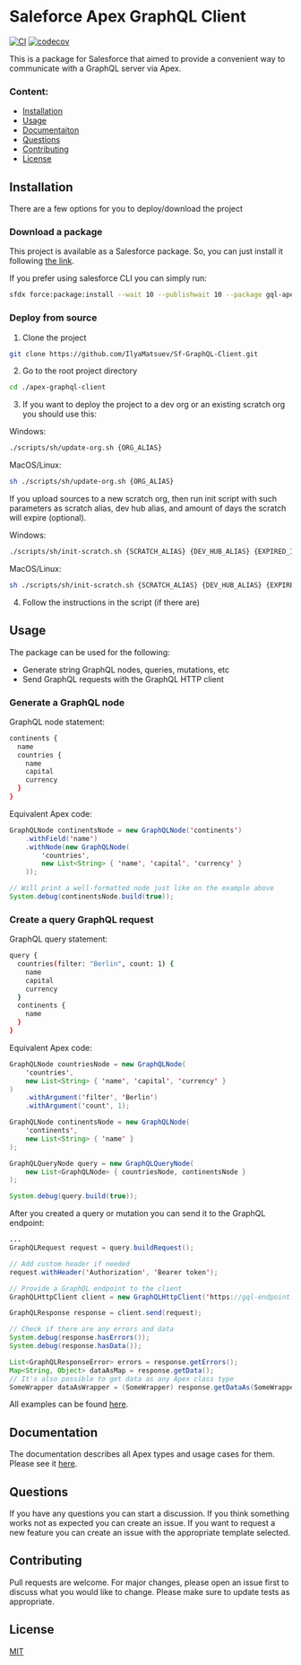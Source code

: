 # Saleforce Apex GraphQL Client

[![CI](https://github.com/IlyaMatsuev/Apex-GraphQL-Client/actions/workflows/scratch-org-ci.yml/badge.svg?branch=dev)](https://github.com/IlyaMatsuev/Apex-GraphQL-Client/actions/workflows/scratch-org-ci.yml)
[![codecov](https://codecov.io/gh/IlyaMatsuev/Apex-GraphQL-Client/branch/main/graph/badge.svg?token=ZOSPAKZTGC)](https://codecov.io/gh/IlyaMatsuev/Apex-GraphQL-Client)

This is a package for Salesforce that aimed to provide a convenient way to communicate with a GraphQL server via Apex.

### Content:

-   [Installation](#installation)
-   [Usage](#usage)
-   [Documentaiton](#documentation)
-   [Questions](#questions)
-   [Contributing](#contributing)
-   [License](#license)

## Installation

There are a few options for you to deploy/download the project

### Download a package

This project is available as a Salesforce package. So, you can just install it following [the link](http://login.salesforce.com/packaging/installPackage.apexp?p0=04t5Y000001ELWxQAO).

If you prefer using salesforce CLI you can simply run:

```bash
sfdx force:package:install --wait 10 --publishwait 10 --package gql-apex-client@0.0.0-1 --noprompt -u {ORG_ALIAS}
```

### Deploy from source

1. Clone the project

```bash
git clone https://github.com/IlyaMatsuev/Sf-GraphQL-Client.git
```

2. Go to the root project directory

```bash
cd ./apex-graphql-client
```

3. If you want to deploy the project to a dev org or an existing scratch org you should use this:

Windows:

```bash
./scripts/sh/update-org.sh {ORG_ALIAS}
```

MacOS/Linux:

```bash
sh ./scripts/sh/update-org.sh {ORG_ALIAS}
```

If you upload sources to a new scratch org, then run init script with such parameters as scratch alias, dev hub alias, and amount of days the scratch will expire (optional).

Windows:

```bash
./scripts/sh/init-scratch.sh {SCRATCH_ALIAS} {DEV_HUB_ALIAS} {EXPIRED_IN_DAYS}
```

MacOS/Linux:

```bash
sh ./scripts/sh/init-scratch.sh {SCRATCH_ALIAS} {DEV_HUB_ALIAS} {EXPIRED_IN_DAYS}
```

4. Follow the instructions in the script (if there are)

## Usage

The package can be used for the following:

-   Generate string GraphQL nodes, queries, mutations, etc
-   Send GraphQL requests with the GraphQL HTTP client

### Generate a GraphQL node

GraphQL node statement:

```bash
continents {
  name
  countries {
    name
    capital
    currency
  }
}
```

Equivalent Apex code:

```java
GraphQLNode continentsNode = new GraphQLNode('continents')
    .withField('name')
    .withNode(new GraphQLNode(
        'countries',
        new List<String> { 'name', 'capital', 'currency' }
    ));

// Will print a well-formatted node just like on the example above
System.debug(continentsNode.build(true));
```

### Create a query GraphQL request

GraphQL query statement:

```bash
query {
  countries(filter: "Berlin", count: 1) {
    name
    capital
    currency
  }
  continents {
    name
  }
}
```

Equivalent Apex code:

```java
GraphQLNode countriesNode = new GraphQLNode(
    'countries',
    new List<String> { 'name', 'capital', 'currency' }
)
    .withArgument('filter', 'Berlin')
    .withArgument('count', 1);

GraphQLNode continentsNode = new GraphQLNode(
    'continents',
    new List<String> { 'name' }
);

GraphQLQueryNode query = new GraphQLQueryNode(
    new List<GraphQLNode> { countriesNode, continentsNode }
);

System.debug(query.build(true));
```

After you created a query or mutation you can send it to the GraphQL endpoint:

```java
...
GraphQLRequest request = query.buildRequest();

// Add custom header if needed
request.withHeader('Authorization', 'Bearer token');

// Provide a GraphQL endpoint to the client
GraphQLHttpClient client = new GraphQLHttpClient('https://gql-endpoint.com/graphql');

GraphQLResponse response = client.send(request);

// Check if there are any errors and data
System.debug(response.hasErrors());
System.debug(response.hasData());

List<GraphQLResponseError> errors = response.getErrors();
Map<String, Object> dataAsMap = response.getData();
// It's also possible to get data as any Apex class type
SomeWrapper dataAsWrapper = (SomeWrapper) response.getDataAs(SomeWrapper.class);
```

All examples can be found [here](https://github.com/IlyaMatsuev/Apex-GraphQL-Client/blob/main/docs/examples).

## Documentation

The documentation describes all Apex types and usage cases for them. Please see it [here](https://github.com/IlyaMatsuev/Apex-GraphQL-Client/blob/main/docs).

## Questions

If you have any questions you can start a discussion. If you think something works not as expected you can create an issue. If you want to request a new feature you can create an issue with the appropriate template selected.

## Contributing

Pull requests are welcome. For major changes, please open an issue first to discuss what you would like to change.
Please make sure to update tests as appropriate.

## License

[MIT](https://github.com/IlyaMatsuev/Apex-GraphQL-Client/blob/main/LICENSE)

